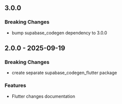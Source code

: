 ## 3.0.0

### Breaking Changes
- bump supabase_codegen dependency to 3.0.0

## 2.0.0 - 2025-09-19

### Breaking Changes
- create separate supabase_codegen_flutter package

### Features
- Flutter changes documentation
